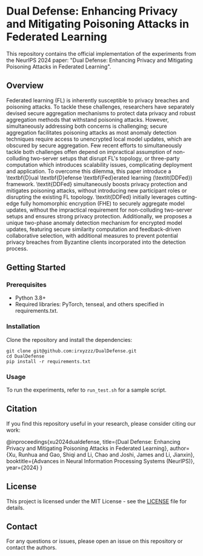 # Dual Defense: Enhancing Privacy and Mitigating Poisoning Attacks in Federated Learning

This repository contains the official implementation of the experiments from the NeurIPS 2024 paper: "Dual Defense: Enhancing Privacy and Mitigating Poisoning Attacks in Federated Learning".

## Overview
Federated learning (FL) is inherently susceptible to privacy breaches and poisoning attacks. To tackle these challenges, researchers have separately devised secure aggregation mechanisms to protect data privacy and robust aggregation methods that withstand poisoning attacks. However, simultaneously addressing both concerns is challenging; secure aggregation facilitates poisoning attacks as most anomaly detection techniques require access to unencrypted local model updates, which are obscured by secure aggregation.
Few recent efforts to simultaneously tackle both challenges offen depend on impractical assumption of non-colluding two-server setups that disrupt FL's topology, or three-party computation which introduces scalability issues, complicating deployment and application.
To overcome this dilemma, this paper introduce a \textbf{D}ual \textbf{D}efense \textbf{Fed}erated learning (\textit{DDFed}) framework.
\textit{DDFed} simultaneously boosts privacy protection and mitigates poisoning attacks, without introducing new participant roles or disrupting the existing FL topology.
\textit{DDFed} initially leverages cutting-edge fully homomorphic encryption (FHE) to securely aggregate model updates, without the impractical requirement for non-colluding two-server setups and ensures strong privacy protection. 
Additionally, we proposes a unique two-phase anomaly detection mechanism for encrypted model updates, featuring secure similarity computation and feedback-driven collaborative selection, with additional measures to prevent potential privacy breaches from Byzantine clients incorporated into the detection process.


## Getting Started

### Prerequisites
- Python 3.8+
- Required libraries: PyTorch, tenseal, and others specified in requirements.txt.

### Installation
Clone the repository and install the dependencies:

```
git clone git@github.com:irxyzzz/DualDefense.git
cd DualDefense
pip install -r requirements.txt
```
### Usage
To run the experiments, refer to `run_test.sh` for a sample script.

## Citation
If you find this repository useful in your research, please consider citing our work:

@inproceedings{xu2024dualdefense,
  title={Dual Defense: Enhancing Privacy and Mitigating Poisoning Attacks in Federated Learning},
  author={Xu, Runhua and Gao, Shiqi and Li, Chao and Joshi, James and Li, Jianxin},
  booktitle={Advances in Neural Information Processing Systems (NeurIPS)},
  year={2024}
}

## License
This project is licensed under the MIT License - see the [LICENSE](LICENSE) file for details.

## Contact
For any questions or issues, please open an issue on this repository or contact the authors.

